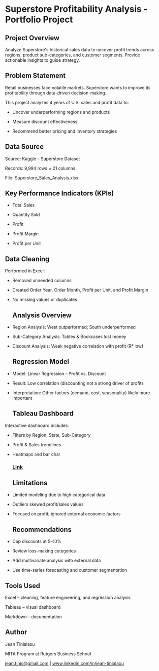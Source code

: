 # Superstore Profitability Analysis - Portfolio Project

## Project Overview

 Analyze Superstore's historical sales data to uncover profit trends across regions, product sub-categories, and customer segments. Provide actionable insights to guide strategy.

 ## Problem Statement

 Retail businesses face volatile markets. Superstore wants to improve its profitability through data-driven decision-making.

This project analyzes 4 years of U.S. sales and profit data to:

- Uncover underperforming regions and products

- Measure discount effectiveness

- Recommend better pricing and inventory strategies

## Data Source

Source: Kaggle – Superstore Dataset

Records: 9,994 rows × 21 columns

File: Superstore_Sales_Analysis.xlsx

## Key Performance Indicators (KPIs)

- Total Sales

- Quantity Sold

- Profit

- Profit Margin

- Profit per Unit

## Data Cleaning

Performed in Excel:

- Removed unneeded columns

- Created Order Year, Order Month, Profit per Unit, and Profit Margin

- No missing values or duplicates

  ## Analysis Overview

- Region Analysis: West outperformed; South underperformed

- Sub-Category Analysis: Tables & Bookcases lost money

- Discount Analysis: Weak negative correlation with profit (R² low)

  ## Regression Model

- Model: Linear Regression – Profit vs. Discount

- Result: Low correlation (discounting not a strong driver of profit)

- Interpretation: Other factors (demand, cost, seasonality) likely more important

  ## Tableau Dashboard

Interactive dashboard includes:

- Filters by Region, State, Sub-Category

- Profit & Sales trendlines

- Heatmaps and bar char
  ### [Link](https://public.tableau.com/app/profile/jean.tinialaou/viz/SuperstoreSalesProfitAnalysis_17521953763290/Dashboard1)

  ## Limitations

- Limited modeling due to high categorical data

- Outliers skewed profit/sales values

- Focused on profit; ignored external economic factors

  ## Recommendations

- Cap discounts at 5–10%

- Review loss-making categories

- Add multivariate analysis with external data

- Use time-series forecasting and customer segmentation

 ## Tools Used

 Excel – cleaning, feature engineering, and regression analysis

Tableau – visual dashboard

Markdown – documentation

## Author

Jean Tinialaou

MITA Program at Rutgers Business School

jean.tinis@gmail.com | www.linkedin.com/in/jean-tinialaou  



